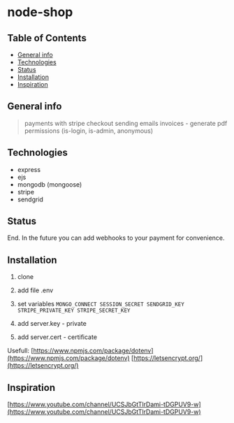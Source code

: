# node-shop

## Table of Contents

- [General info](#general-info)
- [Technologies](#technologies)
- [Status](#status)
- [Installation](#installation)
- [Inspiration](#inspiration)

## General info

> payments with stripe checkout
> sending emails
> invoices - generate pdf
> permissions (is-login, is-admin, anonymous)

## Technologies

- express
- ejs
- mongodb (mongoose)
- stripe
- sendgrid

## Status

End. In the future you can add webhooks to your payment for convenience.

## Installation

1. clone
2. add file .env
3. set variables
   `MONGO_CONNECT SESSION_SECRET SENDGRID_KEY STRIPE_PRIVATE_KEY STRIPE_SECRET_KEY`

4. add server.key - private
5. add server.cert - certificate

Usefull:
[https://www.npmjs.com/package/dotenv](https://www.npmjs.com/package/dotenv)
[https://letsencrypt.org/](https://letsencrypt.org/)

## Inspiration

[https://www.youtube.com/channel/UCSJbGtTlrDami-tDGPUV9-w](https://www.youtube.com/channel/UCSJbGtTlrDami-tDGPUV9-w)
